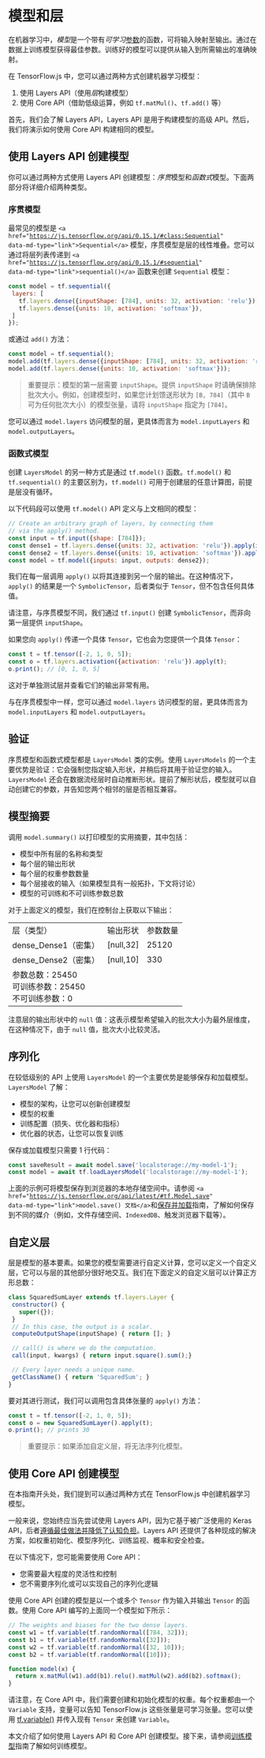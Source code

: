 # 模型和层

在机器学习中，*模型*是一个带有*可学习*[参数](https://developers.google.com/machine-learning/glossary/#parameter)的函数，可将输入映射至输出。通过在数据上训练模型获得最佳参数。训练好的模型可以提供从输入到所需输出的准确映射。

在 TensorFlow.js 中，您可以通过两种方式创建机器学习模型：

1. 使用 Layers API（使用*层*构建模型）
2. 使用 Core API（借助低级运算，例如 `tf.matMul()`、`tf.add()` 等）

首先，我们会了解 Layers API，Layers API 是用于构建模型的高级 API。然后，我们将演示如何使用 Core API 构建相同的模型。

## 使用 Layers API 创建模型

你可以通过两种方式使用 Layers API 创建模型：*序贯*模型和*函数式*模型。下面两部分将详细介绍两种类型。

### 序贯模型

最常见的模型是 <code>&lt;a href="https://js.tensorflow.org/api/0.15.1/#class:Sequential" data-md-type="link"&gt;Sequential&lt;/a&gt;</code> 模型，序贯模型是层的线性堆叠。您可以通过将层列表传递到 <code>&lt;a href="https://js.tensorflow.org/api/0.15.1/#sequential" data-md-type="link"&gt;sequential()&lt;/a&gt;</code> 函数来创建 <code>Sequential</code> 模型：

```js
const model = tf.sequential({
 layers: [
   tf.layers.dense({inputShape: [784], units: 32, activation: 'relu'}),
   tf.layers.dense({units: 10, activation: 'softmax'}),
 ]
});
```

或通过 `add()` 方法：

```js
const model = tf.sequential();
model.add(tf.layers.dense({inputShape: [784], units: 32, activation: 'relu'}));
model.add(tf.layers.dense({units: 10, activation: 'softmax'}));
```

> 重要提示：模型的第一层需要 `inputShape`。提供 `inputShape` 时请确保排除批次大小。例如，创建模型时，如果您计划馈送形状为 `[B, 784]`（其中 `B` 可为任何批次大小）的模型张量，请将 `inputShape` 指定为 `[784]`。

您可以通过 `model.layers` 访问模型的层，更具体而言为 `model.inputLayers` 和 `model.outputLayers`。

### 函数式模型

创建 `LayersModel` 的另一种方式是通过 `tf.model()` 函数。`tf.model()` 和 `tf.sequential()` 的主要区别为，`tf.model()` 可用于创建层的任意计算图，前提是层没有循环。

以下代码段可以使用 `tf.model()` API 定义与上文相同的模型：

```js
// Create an arbitrary graph of layers, by connecting them
// via the apply() method.
const input = tf.input({shape: [784]});
const dense1 = tf.layers.dense({units: 32, activation: 'relu'}).apply(input);
const dense2 = tf.layers.dense({units: 10, activation: 'softmax'}).apply(dense1);
const model = tf.model({inputs: input, outputs: dense2});
```

我们在每一层调用 `apply()` 以将其连接到另一个层的输出。在这种情况下，`apply()` 的结果是一个 `SymbolicTensor`，后者类似于 `Tensor`，但不包含任何具体值。

请注意，与序贯模型不同，我们通过 `tf.input()` 创建 `SymbolicTensor`，而非向第一层提供 `inputShape`。

如果您向 `apply()` 传递一个具体 `Tensor`，它也会为您提供一个具体 `Tensor`：

```js
const t = tf.tensor([-2, 1, 0, 5]);
const o = tf.layers.activation({activation: 'relu'}).apply(t);
o.print(); // [0, 1, 0, 5]
```

这对于单独测试层并查看它们的输出非常有用。

与在序贯模型中一样，您可以通过 `model.layers` 访问模型的层，更具体而言为 `model.inputLayers` 和 `model.outputLayers`。

## 验证

序贯模型和函数式模型都是 `LayersModel` 类的实例。使用 `LayersModels` 的一个主要优势是验证：它会强制您指定输入形状，并稍后将其用于验证您的输入。`LayersModel` 还会在数据流经层时自动推断形状。提前了解形状后，模型就可以自动创建它的参数，并告知您两个相邻的层是否相互兼容。

## 模型摘要

调用 `model.summary()` 以打印模型的实用摘要，其中包括：

- 模型中所有层的名称和类型
- 每个层的输出形状
- 每个层的权重参数数量
- 每个层接收的输入（如果模型具有一般拓扑，下文将讨论）
- 模型的可训练和不可训练参数总数

对于上面定义的模型，我们在控制台上获取以下输出：

<table>
  <tr>
   <td>层（类型）</td>
   <td>输出形状</td>
   <td>参数数量</td>
  </tr>
  <tr>
   <td>dense_Dense1（密集）</td>
   <td>[null,32]</td>
   <td>25120</td>
  </tr>
  <tr>
   <td>dense_Dense2（密集）</td>
   <td>[null,10]</td>
   <td>330</td>
  </tr>
  <tr>
   <td colspan="3">参数总数：25450<br>可训练参数：25450<br>不可训练参数：0</td>
  </tr>
</table>

注意层的输出形状中的 `null` 值：这表示模型希望输入的批次大小为最外层维度，在这种情况下，由于 `null` 值，批次大小比较灵活。

## 序列化

在较低级别的 API 上使用 `LayersModel` 的一个主要优势是能够保存和加载模型。`LayersModel` 了解：

- 模型的架构，让您可以创新创建模型
- 模型的权重
- 训练配置（损失、优化器和指标）
- 优化器的状态，让您可以恢复训练

保存或加载模型只需要 1 行代码：

```js
const saveResult = await model.save('localstorage://my-model-1');
const model = await tf.loadLayersModel('localstorage://my-model-1');
```

上面的示例可将模型保存到浏览器的本地存储空间中。请参阅 <code>&lt;a href="https://js.tensorflow.org/api/latest/#tf.Model.save" data-md-type="link"&gt;model.save() 文档&lt;/a&gt;</code>和[保存并加载](save_load.md)指南，了解如何保存到不同的媒介（例如，文件存储空间、<code>IndexedDB</code>、触发浏览器下载等）。

## 自定义层

层是模型的基本要素。如果您的模型需要进行自定义计算，您可以定义一个自定义层，它可以与层的其他部分很好地交互。我们在下面定义的自定义层可以计算正方形总数：

```js
class SquaredSumLayer extends tf.layers.Layer {
 constructor() {
   super({});
 }
 // In this case, the output is a scalar.
 computeOutputShape(inputShape) { return []; }

 // call() is where we do the computation.
 call(input, kwargs) { return input.square().sum();}

 // Every layer needs a unique name.
 getClassName() { return 'SquaredSum'; }
}
```

要对其进行测试，我们可以调用包含具体张量的 `apply()` 方法：

```js
const t = tf.tensor([-2, 1, 0, 5]);
const o = new SquaredSumLayer().apply(t);
o.print(); // prints 30
```

> 重要提示：如果添加自定义层，将无法序列化模型。

## 使用 Core API 创建模型

在本指南开头处，我们提到可以通过两种方式在 TensorFlow.js 中创建机器学习模型。

一般来说，您始终应当先尝试使用 Layers API，因为它基于被广泛使用的 Keras API，后者[遵循最佳做法并降低了认知负担](https://keras.io/why-use-keras/)。Layers API 还提供了各种现成的解决方案，如权重初始化、模型序列化、训练监视、概率和安全检查。

在以下情况下，您可能需要使用 Core API：

- 您需要最大程度的灵活性和控制
- 您不需要序列化或可以实现自己的序列化逻辑

使用 Core API 创建的模型是以一个或多个 `Tensor` 作为输入并输出 `Tensor` 的函数。使用 Core API 编写的上面同一个模型如下所示：

```js
// The weights and biases for the two dense layers.
const w1 = tf.variable(tf.randomNormal([784, 32]));
const b1 = tf.variable(tf.randomNormal([32]));
const w2 = tf.variable(tf.randomNormal([32, 10]));
const b2 = tf.variable(tf.randomNormal([10]));

function model(x) {
  return x.matMul(w1).add(b1).relu().matMul(w2).add(b2).softmax();
}
```

请注意，在 Core API 中，我们需要创建和初始化模型的权重。每个权重都由一个 `Variable` 支持，变量可以告知 TensorFlow.js 这些张量是可学习张量。您可以使用 [tf.variable()](https://js.tensorflow.org/api/latest/#variable) 并传入现有 `Tensor` 来创建 `Variable`。

本文介绍了如何使用 Layers API 和 Core API 创建模型。接下来，请参阅[训练模型](train_models.md)指南了解如何训练模型。
